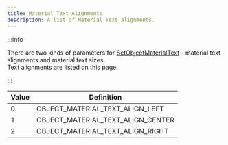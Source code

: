 ```yaml
---
title: Material Text Alignments
description: A list of Material Text Alignments.
---
```


:::info

There are two kinds of parameters for [SetObjectMaterialText](../functions/SetObjectMaterialText) - material text alignments and material text sizes.  
Text alignments are listed on this page.

:::


| Value | Definition                       |
| ----- | -------------------------------- |
| 0     | OBJECT_MATERIAL_TEXT_ALIGN_LEFT   |
| 1     | OBJECT_MATERIAL_TEXT_ALIGN_CENTER |
| 2     | OBJECT_MATERIAL_TEXT_ALIGN_RIGHT  |
